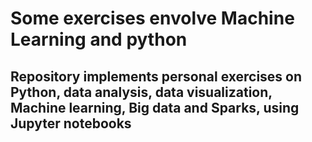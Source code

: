 # Some exercises envolve Machine Learning and python

## Repository implements personal exercises on Python, data analysis, data visualization, Machine learning, Big data and Sparks, using Jupyter notebooks
